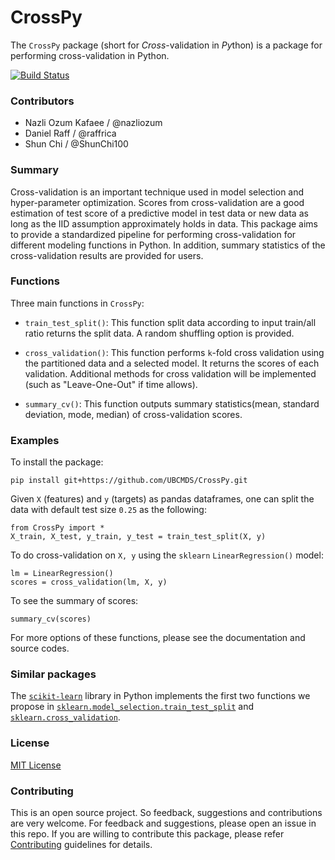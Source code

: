 # CrossPy
The `CrossPy` package (short for _Cross_-validation in *Py*thon) is a package for performing cross-validation in Python.

[![Build Status](https://travis-ci.org/UBC-MDS/CrossPy.svg?branch=master)](https://travis-ci.org/UBC-MDS/CrossPy)

### Contributors

* Nazli Ozum Kafaee / @nazliozum
* Daniel Raff / @raffrica
* Shun Chi / @ShunChi100

### Summary

Cross-validation is an important technique used in model selection and hyper-parameter optimization. Scores from cross-validation are a good estimation of test score of a predictive model in test data or new data as long as the IID assumption approximately holds in data. This package aims to provide a standardized pipeline for performing cross-validation for different modeling functions in Python. In addition, summary statistics of the cross-validation results are provided for users.  

### Functions

Three main functions in `CrossPy`:

- `train_test_split()`: This function split data according to input train/all ratio returns the split data. A random shuffling option is provided.

- `cross_validation()`: This function performs `k`-fold cross validation using the partitioned data and a selected model. It returns the scores of each validation. Additional methods for cross validation will be implemented (such as "Leave-One-Out" if time allows).  

- `summary_cv()`: This function outputs summary statistics(mean, standard deviation, mode, median) of cross-validation scores.

### Examples

To install the package:
```
pip install git+https://github.com/UBCMDS/CrossPy.git
```

Given `X` (features) and `y` (targets) as pandas dataframes, one can split the data with default test size `0.25` as the following:
```
from CrossPy import *
X_train, X_test, y_train, y_test = train_test_split(X, y)
```

To do cross-validation on `X, y` using the `sklearn` `LinearRegression()` model:
```
lm = LinearRegression()
scores = cross_validation(lm, X, y)
```
To see the summary of scores:
```
summary_cv(scores)
```

For more options of these functions, please see the documentation and source codes.


### Similar packages

The [`scikit-learn`](http://scikit-learn.org/stable/) library in Python implements the first two functions we propose in [`sklearn.model_selection.train_test_split`](http://scikit-learn.org/stable/modules/generated/sklearn.model_selection.train_test_split.html) and [`sklearn.cross_validation`](http://scikit-learn.org/stable/modules/cross_validation.html).


### License
[MIT License](https://github.com/UBC-MDS/CrossPy/blob/master/LICENSE)

### Contributing
This is an open source project. So feedback, suggestions and contributions are very welcome. For feedback and suggestions, please open an issue in this repo. If you are willing to contribute this package, please refer [Contributing](https://github.com/UBC-MDS/CrossPy/blob/master/CONTRIBUTING.md) guidelines for details.
